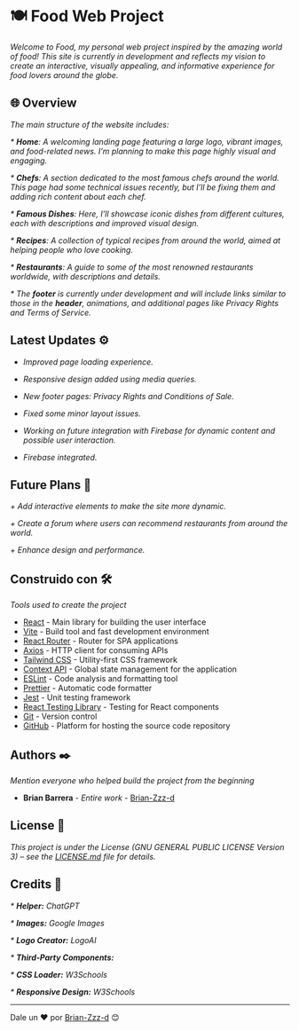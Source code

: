 # 🍽️ Food Web Project

_Welcome to Food, my personal web project inspired by the amazing world of food! This site is currently in development and reflects my vision to create an interactive, visually appealing, and informative experience for food lovers around the globe._

## 🌐 Overview

_The main structure of the website includes:_

_* **Home**: A welcoming landing page featuring a large logo, vibrant images, and food-related news. I’m planning to make this page highly visual and engaging._

_* **Chefs**: A section dedicated to the most famous chefs around the world. This page had some technical issues recently, but I’ll be fixing them and adding rich content about each chef._

_* **Famous Dishes**: Here, I’ll showcase iconic dishes from different cultures, each with descriptions and improved visual design._

_* **Recipes**: A collection of typical recipes from around the world, aimed at helping people who love cooking._

_* **Restaurants**: A guide to some of the most renowned restaurants worldwide, with descriptions and details._

_* The **footer** is currently under development and will include links similar to those in the **header**, animations, and additional pages like Privacy Rights and Terms of Service._

## Latest Updates ⚙️ 

- _Improved page loading experience._

- _Responsive design added using media queries._

- _New footer pages: Privacy Rights and Conditions of Sale._

- _Fixed some minor layout issues._

- _Working on future integration with Firebase for dynamic content and possible user interaction._

- _Firebase integrated._

## Future Plans 🚀  

_+ Add interactive elements to make the site more dynamic._

_+ Create a forum where users can recommend restaurants from around the world._

_+ Enhance design and performance._

## Construido con 🛠️

_Tools used to create the project_

* [React](https://reactjs.org/) - Main library for building the user interface
* [Vite](https://vitejs.dev/) - Build tool and fast development environment
* [React Router](https://reactrouter.com/) - Router for SPA applications
* [Axios](https://axios-http.com/) - HTTP client for consuming APIs
* [Tailwind CSS](https://tailwindcss.com/) - Utility-first CSS framework
* [Context API](https://reactjs.org/docs/context.html) - Global state management for the application
* [ESLint](https://eslint.org/) -  Code analysis and formatting tool
* [Prettier](https://prettier.io/) - Automatic code formatter
* [Jest](https://jestjs.io/) - Unit testing framework
* [React Testing Library](https://testing-library.com/docs/react-testing-library/intro/) - Testing for React components
* [Git](https://git-scm.com/) - Version control
* [GitHub](https://github.com/) - Platform for hosting the source code repository

## Authors ✒️

_Mention everyone who helped build the project from the beginning_

* **Brian Barrera** - *Entire work* - [Brian-Zzz-d](https://github.com/Brian-Zzz-d)

## License 📄

_This project is under the License (GNU GENERAL PUBLIC LICENSE Version 3) – see the [LICENSE.md](LICENSE.md) file for details._

## Credits 🙌

_* **Helper:** ChatGPT_

_* **Images:** Google Images_

_* **Logo Creator:** LogoAI_

_* **Third-Party Components:**_

_* **CSS Loader:** W3Schools_

_* **Responsive Design:** W3Schools_



---
Dale un ❤️ por [Brian-Zzz-d](https://github.com/Brian-Zzz-d) 😊